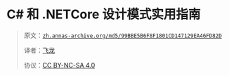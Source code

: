 # C# 和 .NETCore 设计模式实用指南

> 原文：[`zh.annas-archive.org/md5/99BBE5B6F8F1801CD147129EA46FD82D`](https://zh.annas-archive.org/md5/99BBE5B6F8F1801CD147129EA46FD82D)
> 
> 译者：[飞龙](https://github.com/wizardforcel)
> 
> 协议：[CC BY-NC-SA 4.0](http://creativecommons.org/licenses/by-nc-sa/4.0/)